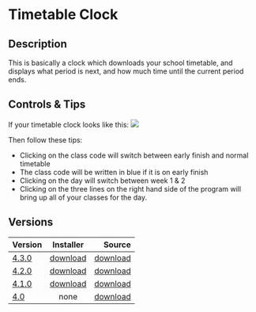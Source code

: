 # Timetable Clock

## Description

This is basically a clock which downloads your school timetable, and displays what period is next, and how much time until the current period ends.

## Controls & Tips
If your timetable clock looks like this:
![](https://i.imgur.com/Wygsbpp.jpg)

Then follow these tips:

* Clicking on the class code will switch between early finish and normal timetable
* The class code will be written in blue if it is on early finish
* Clicking on the day will switch between week 1 & 2
* Clicking on the three lines on the right hand side of the program will bring up all of your classes for the day.

## Versions

| Version        | Installer           | Source  |
| ------------- |:-------------:| -----:|
| [4.3.0](https://github.com/Mrmeguyme/timetable-clock/releases/tag/4.3.0)      | [download](https://github.com/Mrmeguyme/timetable-clock/releases/download/4.3.0/timetable_clock.exe)      |   [download](https://github.com/Mrmeguyme/timetable-clock/archive/4.3.0.zip) |
| [4.2.0](https://github.com/Mrmeguyme/timetable-clock/releases/tag/4.2.0)      | [download](https://github.com/Mrmeguyme/timetable-clock/releases/download/4.2.0/timetable.clock.exe)      |   [download](https://github.com/Mrmeguyme/timetable-clock/archive/4.2.0.zip) |
| [4.1.0](https://github.com/Mrmeguyme/timetable-clock/releases/tag/4.1) | [download](https://github.com/Mrmeguyme/timetable-clock/releases/download/4.1/timetable.clock.exe)      |    [download](https://github.com/Mrmeguyme/timetable-clock/archive/4.1.zip) |
| [4.0](https://github.com/Mrmeguyme/timetable-clock/releases/tag/4.0)      | none | [download](https://github.com/Mrmeguyme/timetable-clock/releases/download/4.0/timetable.zip) |
